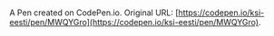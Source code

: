 # 

A Pen created on CodePen.io. Original URL: [https://codepen.io/ksi-eesti/pen/MWQYGro](https://codepen.io/ksi-eesti/pen/MWQYGro).

